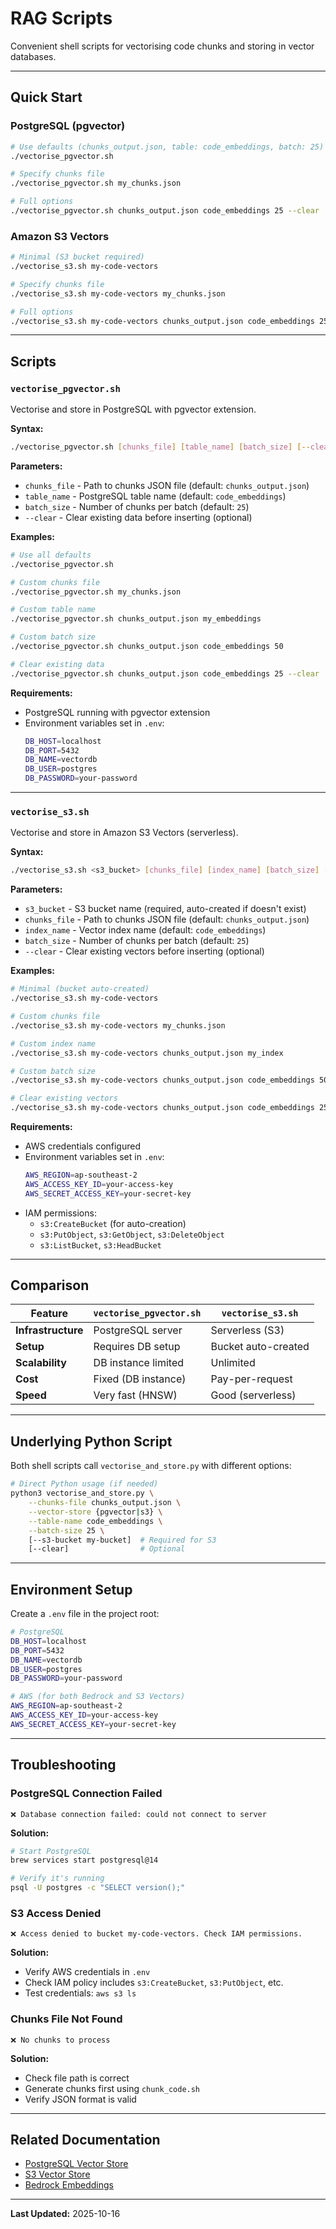 # RAG Scripts

Convenient shell scripts for vectorising code chunks and storing in vector databases.

---

## Quick Start

### PostgreSQL (pgvector)

```bash
# Use defaults (chunks_output.json, table: code_embeddings, batch: 25)
./vectorise_pgvector.sh

# Specify chunks file
./vectorise_pgvector.sh my_chunks.json

# Full options
./vectorise_pgvector.sh chunks_output.json code_embeddings 25 --clear
```

### Amazon S3 Vectors

```bash
# Minimal (S3 bucket required)
./vectorise_s3.sh my-code-vectors

# Specify chunks file
./vectorise_s3.sh my-code-vectors my_chunks.json

# Full options
./vectorise_s3.sh my-code-vectors chunks_output.json code_embeddings 25 --clear
```

---

## Scripts

### `vectorise_pgvector.sh`

Vectorise and store in PostgreSQL with pgvector extension.

**Syntax:**
```bash
./vectorise_pgvector.sh [chunks_file] [table_name] [batch_size] [--clear]
```

**Parameters:**
- `chunks_file` - Path to chunks JSON file (default: `chunks_output.json`)
- `table_name` - PostgreSQL table name (default: `code_embeddings`)
- `batch_size` - Number of chunks per batch (default: `25`)
- `--clear` - Clear existing data before inserting (optional)

**Examples:**

```bash
# Use all defaults
./vectorise_pgvector.sh

# Custom chunks file
./vectorise_pgvector.sh my_chunks.json

# Custom table name
./vectorise_pgvector.sh chunks_output.json my_embeddings

# Custom batch size
./vectorise_pgvector.sh chunks_output.json code_embeddings 50

# Clear existing data
./vectorise_pgvector.sh chunks_output.json code_embeddings 25 --clear
```

**Requirements:**
- PostgreSQL running with pgvector extension
- Environment variables set in `.env`:
  ```bash
  DB_HOST=localhost
  DB_PORT=5432
  DB_NAME=vectordb
  DB_USER=postgres
  DB_PASSWORD=your-password
  ```

---

### `vectorise_s3.sh`

Vectorise and store in Amazon S3 Vectors (serverless).

**Syntax:**
```bash
./vectorise_s3.sh <s3_bucket> [chunks_file] [index_name] [batch_size] [--clear]
```

**Parameters:**
- `s3_bucket` - S3 bucket name (required, auto-created if doesn't exist)
- `chunks_file` - Path to chunks JSON file (default: `chunks_output.json`)
- `index_name` - Vector index name (default: `code_embeddings`)
- `batch_size` - Number of chunks per batch (default: `25`)
- `--clear` - Clear existing vectors before inserting (optional)

**Examples:**

```bash
# Minimal (bucket auto-created)
./vectorise_s3.sh my-code-vectors

# Custom chunks file
./vectorise_s3.sh my-code-vectors my_chunks.json

# Custom index name
./vectorise_s3.sh my-code-vectors chunks_output.json my_index

# Custom batch size
./vectorise_s3.sh my-code-vectors chunks_output.json code_embeddings 50

# Clear existing vectors
./vectorise_s3.sh my-code-vectors chunks_output.json code_embeddings 25 --clear
```

**Requirements:**
- AWS credentials configured
- Environment variables set in `.env`:
  ```bash
  AWS_REGION=ap-southeast-2
  AWS_ACCESS_KEY_ID=your-access-key
  AWS_SECRET_ACCESS_KEY=your-secret-key
  ```
- IAM permissions:
  - `s3:CreateBucket` (for auto-creation)
  - `s3:PutObject`, `s3:GetObject`, `s3:DeleteObject`
  - `s3:ListBucket`, `s3:HeadBucket`

---

## Comparison

| Feature | `vectorise_pgvector.sh` | `vectorise_s3.sh` |
|---------|------------------------|-------------------|
| **Infrastructure** | PostgreSQL server | Serverless (S3) |
| **Setup** | Requires DB setup | Bucket auto-created |
| **Scalability** | DB instance limited | Unlimited |
| **Cost** | Fixed (DB instance) | Pay-per-request |
| **Speed** | Very fast (HNSW) | Good (serverless) |

---

## Underlying Python Script

Both shell scripts call `vectorise_and_store.py` with different options:

```bash
# Direct Python usage (if needed)
python3 vectorise_and_store.py \
    --chunks-file chunks_output.json \
    --vector-store {pgvector|s3} \
    --table-name code_embeddings \
    --batch-size 25 \
    [--s3-bucket my-bucket]  # Required for S3
    [--clear]                # Optional
```

---

## Environment Setup

Create a `.env` file in the project root:

```bash
# PostgreSQL
DB_HOST=localhost
DB_PORT=5432
DB_NAME=vectordb
DB_USER=postgres
DB_PASSWORD=your-password

# AWS (for both Bedrock and S3 Vectors)
AWS_REGION=ap-southeast-2
AWS_ACCESS_KEY_ID=your-access-key
AWS_SECRET_ACCESS_KEY=your-secret-key
```

---

## Troubleshooting

### PostgreSQL Connection Failed

```
❌ Database connection failed: could not connect to server
```

**Solution:**
```bash
# Start PostgreSQL
brew services start postgresql@14

# Verify it's running
psql -U postgres -c "SELECT version();"
```

### S3 Access Denied

```
❌ Access denied to bucket my-code-vectors. Check IAM permissions.
```

**Solution:**
- Verify AWS credentials in `.env`
- Check IAM policy includes `s3:CreateBucket`, `s3:PutObject`, etc.
- Test credentials: `aws s3 ls`

### Chunks File Not Found

```
❌ No chunks to process
```

**Solution:**
- Check file path is correct
- Generate chunks first using `chunk_code.sh`
- Verify JSON format is valid

---

## Related Documentation

- [PostgreSQL Vector Store](../docs/PGVECTOR_STORE.md)
- [S3 Vector Store](../docs/S3_VECTOR_STORE.md)
- [Bedrock Embeddings](../docs/BEDROCK_EMBEDDINGS.md)

---

**Last Updated:** 2025-10-16
